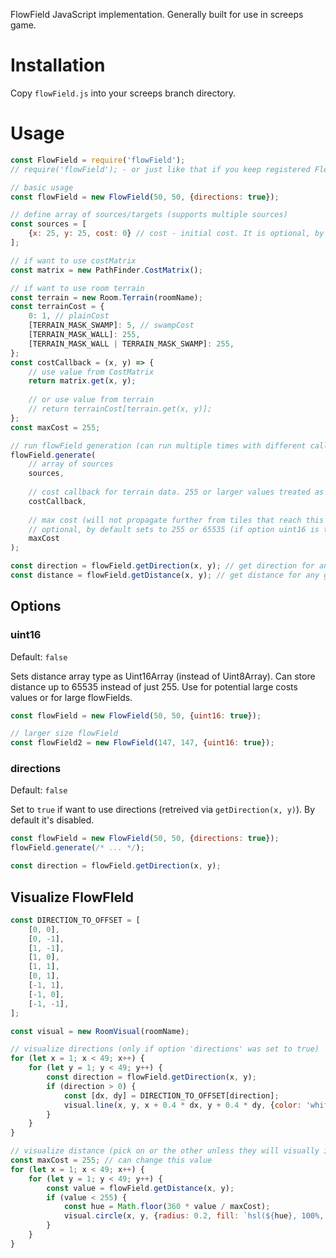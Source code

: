 FlowField JavaScript implementation. Generally built for use in screeps game.

# Installation

Copy `flowField.js` into your screeps branch directory.

# Usage

```js
const FlowField = require('flowField');
// require('flowField'); - or just like that if you keep registered FlewField class as global

// basic usage
const flowField = new FlowField(50, 50, {directions: true});

// define array of sources/targets (supports multiple sources)
const sources = [
	{x: 25, y: 25, cost: 0} // cost - initial cost. It is optional, by default will be 0
];

// if want to use costMatrix
const matrix = new PathFinder.CostMatrix();

// if want to use room terrain
const terrain = new Room.Terrain(roomName);
const terrainCost = {
	0: 1, // plainCost
	[TERRAIN_MASK_SWAMP]: 5, // swampCost
	[TERRAIN_MASK_WALL]: 255,
	[TERRAIN_MASK_WALL | TERRAIN_MASK_SWAMP]: 255,
};
const costCallback = (x, y) => {
	// use value from CostMatrix
	return matrix.get(x, y);
	
	// or use value from terrain
	// return terrainCost[terrain.get(x, y)];
};
const maxCost = 255;

// run flowField generation (can run multiple times with different callbacks and sources. data will be cleared before run)
flowField.generate(
	// array of sources
	sources,
	
	// cost callback for terrain data. 255 or larger values treated as unpathable
	costCallback,
	
	// max cost (will not propagate further from tiles that reach this cost or higher).
	// optional, by default sets to 255 or 65535 (if option uint16 is true)
	maxCost
);

const direction = flowField.getDirection(x, y); // get direction for any given coords (if directions option set to true)
const distance = flowField.getDistance(x, y); // get distance for any given coords
```

## Options

### uint16

Default: `false`

Sets distance array type as Uint16Array (instead of Uint8Array). Can store distance up to 65535 instead of just 255. Use for potential large costs values or for large flowFields.

```js
const flowField = new FlowField(50, 50, {uint16: true});

// larger size flowField
const flowField2 = new FlowField(147, 147, {uint16: true});
```

### directions

Default: `false`

Set to `true` if want to use directions (retreived via `getDirection(x, y)`). By default it's disabled.

```js
const flowField = new FlowField(50, 50, {directions: true});
flowField.generate(/* ... */);

const direction = flowField.getDirection(x, y);
```

## Visualize FlowFIeld

```js
const DIRECTION_TO_OFFSET = [
	[0, 0],
	[0, -1],
	[1, -1],
	[1, 0],
	[1, 1],
	[0, 1],
	[-1, 1],
	[-1, 0],
	[-1, -1],
];

const visual = new RoomVisual(roomName);

// visualize directions (only if option 'directions' was set to true)
for (let x = 1; x < 49; x++) {
	for (let y = 1; y < 49; y++) {
		const direction = flowField.getDirection(x, y);
		if (direction > 0) {
			const [dx, dy] = DIRECTION_TO_OFFSET[direction];
			visual.line(x, y, x + 0.4 * dx, y + 0.4 * dy, {color: 'white', width: 0.1, opacity: 0.6});
		}
	}
}

// visualize distance (pick on or the other unless they will visually interfere)
const maxCost = 255; // can change this value
for (let x = 1; x < 49; x++) {
	for (let y = 1; y < 49; y++) {
		const value = flowField.getDistance(x, y);
		if (value < 255) {
			const hue = Math.floor(360 * value / maxCost);
			visual.circle(x, y, {radius: 0.2, fill: `hsl(${hue}, 100%, 50%)`, opacity: 0.6});
		}
	}
}
```
